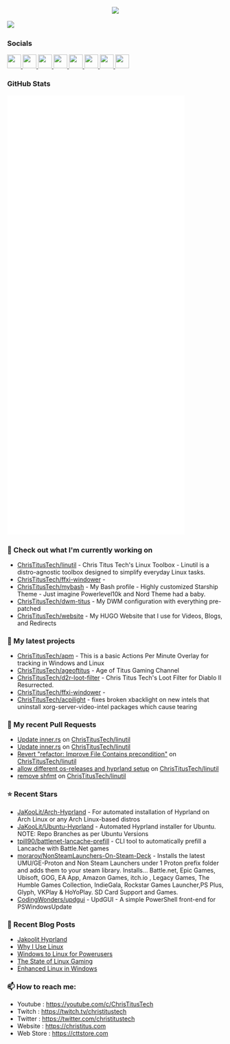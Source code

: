 <p align="center"><img src="https://raw.githubusercontent.com/ChrisTitusTech/ChrisTitusTech/main/ctt-600px-github.png" /></p>

<a href="https://www.twitch.tv/christitustech" target="_blank" rel="noreferrer"><img
src="https://img.shields.io/twitch/status/christitustech?logo=twitchsx&style=for-the-badge&color=0891b2&labelColor=1c1917&label=TWITCH+STATUS" /></a>

### Socials

<p align="left"> <a href="https://www.github.com/christitustech" target="_blank" rel="noreferrer"> <picture> <source media="(prefers-color-scheme: dark)" srcset="https://raw.githubusercontent.com/danielcranney/readme-generator/main/public/icons/socials/github-dark.svg" /> <source media="(prefers-color-scheme: light)" srcset="https://raw.githubusercontent.com/danielcranney/readme-generator/main/public/icons/socials/github.svg" /> <img src="https://raw.githubusercontent.com/danielcranney/readme-generator/main/public/icons/socials/github.svg" width="32" height="32" /> </picture> </a> <a href="http://www.instagram.com/christitustech" target="_blank" rel="noreferrer"> <picture> <source media="(prefers-color-scheme: dark)" srcset="https://raw.githubusercontent.com/danielcranney/readme-generator/main/public/icons/socials/instagram-dark.svg" /> <source media="(prefers-color-scheme: light)" srcset="https://raw.githubusercontent.com/danielcranney/readme-generator/main/public/icons/socials/instagram.svg" /> <img src="https://raw.githubusercontent.com/danielcranney/readme-generator/main/public/icons/socials/instagram.svg" width="32" height="32" /> </picture> </a> <a href="https://www.linkedin.com/in/ctitus" target="_blank" rel="noreferrer"> <picture> <source media="(prefers-color-scheme: dark)" srcset="https://raw.githubusercontent.com/danielcranney/readme-generator/main/public/icons/socials/linkedin-dark.svg" /> <source media="(prefers-color-scheme: light)" srcset="https://raw.githubusercontent.com/danielcranney/readme-generator/main/public/icons/socials/linkedin.svg" /> <img src="https://raw.githubusercontent.com/danielcranney/readme-generator/main/public/icons/socials/linkedin.svg" width="32" height="32" /> </picture> </a> <a href="https://christitus.com/rss" target="_blank" rel="noreferrer"> <picture> <source media="(prefers-color-scheme: dark)" srcset="https://raw.githubusercontent.com/danielcranney/readme-generator/main/public/icons/socials/rss-dark.svg" /> <source media="(prefers-color-scheme: light)" srcset="https://raw.githubusercontent.com/danielcranney/readme-generator/main/public/icons/socials/rss.svg" /> <img src="https://raw.githubusercontent.com/danielcranney/readme-generator/main/public/icons/socials/rss.svg" width="32" height="32" /> </picture> </a> <a href="https://www.x.com/christitustech" target="_blank" rel="noreferrer"> <picture> <source media="(prefers-color-scheme: dark)" srcset="https://raw.githubusercontent.com/danielcranney/readme-generator/main/public/icons/socials/twitter-dark.svg" /> <source media="(prefers-color-scheme: light)" srcset="https://raw.githubusercontent.com/danielcranney/readme-generator/main/public/icons/socials/twitter.svg" /> <img src="https://raw.githubusercontent.com/danielcranney/readme-generator/main/public/icons/socials/twitter.svg" width="32" height="32" /> </picture> </a> <a href="https://www.youtube.com/@christitustech" target="_blank" rel="noreferrer"> <picture> <source media="(prefers-color-scheme: dark)" srcset="https://raw.githubusercontent.com/danielcranney/readme-generator/main/public/icons/socials/youtube-dark.svg" /> <source media="(prefers-color-scheme: light)" srcset="https://raw.githubusercontent.com/danielcranney/readme-generator/main/public/icons/socials/youtube.svg" /> <img src="https://raw.githubusercontent.com/danielcranney/readme-generator/main/public/icons/socials/youtube.svg" width="32" height="32" /> </picture> </a> <a href="https://www.threads.net/@christitustech" target="_blank" rel="noreferrer"> <picture> <source media="(prefers-color-scheme: dark)" srcset="https://raw.githubusercontent.com/danielcranney/readme-generator/main/public/icons/socials/threads-dark.svg" /> <source media="(prefers-color-scheme: light)" srcset="https://raw.githubusercontent.com/danielcranney/readme-generator/main/public/icons/socials/threads.svg" /> <img src="https://raw.githubusercontent.com/danielcranney/readme-generator/main/public/icons/socials/threads.svg" width="32" height="32" /> </picture> </a> <a href="https://www.twitch.tv/christitustech" target="_blank" rel="noreferrer"> <picture> <source media="(prefers-color-scheme: dark)" srcset="https://raw.githubusercontent.com/danielcranney/readme-generator/main/public/icons/socials/twitch-dark.svg" /> <source media="(prefers-color-scheme: light)" srcset="https://raw.githubusercontent.com/danielcranney/readme-generator/main/public/icons/socials/twitch.svg" /> <img src="https://raw.githubusercontent.com/danielcranney/readme-generator/main/public/icons/socials/twitch.svg" width="32" height="32" /> </picture> </a></p>

### GitHub Stats

<p align="left"><img src="https://raw.githubusercontent.com/ChrisTitusTech/ChrisTitusTech/main/github-metrics.svg" /></p>

### 👷 Check out what I'm currently working on

- [ChrisTitusTech/linutil](https://github.com/ChrisTitusTech/linutil) - Chris Titus Tech&#39;s Linux Toolbox - Linutil is a distro-agnostic toolbox designed to simplify everyday Linux tasks.
- [ChrisTitusTech/ffxi-windower](https://github.com/ChrisTitusTech/ffxi-windower) - 
- [ChrisTitusTech/mybash](https://github.com/ChrisTitusTech/mybash) - My Bash profile - Highly customized Starship Theme - Just imagine Powerlevel10k and Nord Theme had a baby.
- [ChrisTitusTech/dwm-titus](https://github.com/ChrisTitusTech/dwm-titus) - My DWM configuration with everything pre-patched
- [ChrisTitusTech/website](https://github.com/ChrisTitusTech/website) - My HUGO Website that I use for Videos, Blogs, and Redirects
### 🌱 My latest projects

- [ChrisTitusTech/apm](https://github.com/ChrisTitusTech/apm) - This is a basic Actions Per Minute Overlay for tracking in Windows and Linux
- [ChrisTitusTech/ageoftitus](https://github.com/ChrisTitusTech/ageoftitus) - Age of Titus Gaming Channel
- [ChrisTitusTech/d2r-loot-filter](https://github.com/ChrisTitusTech/d2r-loot-filter) - Chris Titus Tech&#39;s Loot Filter for Diablo II Resurrected.
- [ChrisTitusTech/ffxi-windower](https://github.com/ChrisTitusTech/ffxi-windower) - 
- [ChrisTitusTech/acpilight](https://github.com/ChrisTitusTech/acpilight) - fixes broken xbacklight on new intels that uninstall xorg-server-video-intel packages which cause tearing
### 🔨 My recent Pull Requests

- [Update inner.rs](https://github.com/ChrisTitusTech/linutil/pull/1022) on [ChrisTitusTech/linutil](https://github.com/ChrisTitusTech/linutil)
- [Update inner.rs](https://github.com/ChrisTitusTech/linutil/pull/1021) on [ChrisTitusTech/linutil](https://github.com/ChrisTitusTech/linutil)
- [Revert &#34;refactor: Improve File Contains precondition&#34;](https://github.com/ChrisTitusTech/linutil/pull/1020) on [ChrisTitusTech/linutil](https://github.com/ChrisTitusTech/linutil)
- [allow different os-releases and hyprland setup](https://github.com/ChrisTitusTech/linutil/pull/1013) on [ChrisTitusTech/linutil](https://github.com/ChrisTitusTech/linutil)
- [remove shfmt](https://github.com/ChrisTitusTech/linutil/pull/1012) on [ChrisTitusTech/linutil](https://github.com/ChrisTitusTech/linutil)
### ⭐ Recent Stars

- [JaKooLit/Arch-Hyprland](https://github.com/JaKooLit/Arch-Hyprland) - For automated installation of Hyprland on Arch Linux or any Arch Linux-based distros
- [JaKooLit/Ubuntu-Hyprland](https://github.com/JaKooLit/Ubuntu-Hyprland) - Automated Hyprland installer for Ubuntu. NOTE: Repo Branches as per Ubuntu Versions
- [tpill90/battlenet-lancache-prefill](https://github.com/tpill90/battlenet-lancache-prefill) - CLI tool to automatically prefill a Lancache with Battle.Net games
- [moraroy/NonSteamLaunchers-On-Steam-Deck](https://github.com/moraroy/NonSteamLaunchers-On-Steam-Deck) - Installs the latest UMU/GE-Proton and Non Steam Launchers under 1 Proton prefix folder and adds them to your steam library. Installs... Battle.net, Epic Games, Ubisoft, GOG, EA App, Amazon Games, itch.io , Legacy Games, The Humble Games Collection, IndieGala, Rockstar Games Launcher,PS Plus, Glyph, VKPlay &amp; HoYoPlay. SD Card Support and Games.
- [CodingWonders/updgui](https://github.com/CodingWonders/updgui) - UpdGUI - A simple PowerShell front-end for PSWindowsUpdate
### 📰 Recent Blog Posts

- [Jakoolit Hyprland](https://christitus.com/jakoolit-hyprland/)
- [Why I Use Linux](https://christitus.com/why-i-use-linux/)
- [Windows to Linux for Powerusers](https://christitus.com/windows-to-linux/)
- [The State of Linux Gaming](https://christitus.com/the-state-of-linux-gaming/)
- [Enhanced Linux in Windows](https://christitus.com/enhanced-linux-in-windows/)
### 📫 How to reach me:
  - Youtube   : <https://youtube.com/c/ChrisTitusTech>
  - Twitch    : <https://twitch.tv/christitustech>
  - Twitter   : <https://twitter.com/christitustech>
  - Website   : <https://christitus.com>
  - Web Store : <https://cttstore.com>
